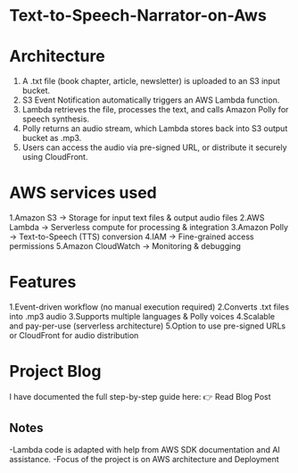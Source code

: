 # Text-to-Speech-Narrator-on-Aws

# Architecture
1. A .txt file (book chapter, article, newsletter) is uploaded to an S3 input bucket.
2. S3 Event Notification automatically triggers an AWS Lambda function.
3. Lambda retrieves the file, processes the text, and calls Amazon Polly for speech synthesis.
4. Polly returns an audio stream, which Lambda stores back into S3 output bucket as .mp3.
5. Users can access the audio via pre-signed URL, or distribute it securely using CloudFront.

# AWS services used
1.Amazon S3 → Storage for input text files & output audio files
2.AWS Lambda → Serverless compute for processing & integration
3.Amazon Polly → Text-to-Speech (TTS) conversion
4.IAM → Fine-grained access permissions
5.Amazon CloudWatch → Monitoring & debugging

# Features
1.Event-driven workflow (no manual execution required)
2.Converts .txt files into .mp3 audio
3.Supports multiple languages & Polly voices
4.Scalable and pay-per-use (serverless architecture)
5.Option to use pre-signed URLs or CloudFront for audio distribution

# Project Blog
I  have documented the full step-by-step guide here:
👉 Read Blog Post

## Notes
-Lambda code is adapted with help from AWS SDK documentation  and AI assistance.
-Focus of the project is on AWS architecture and Deployment
